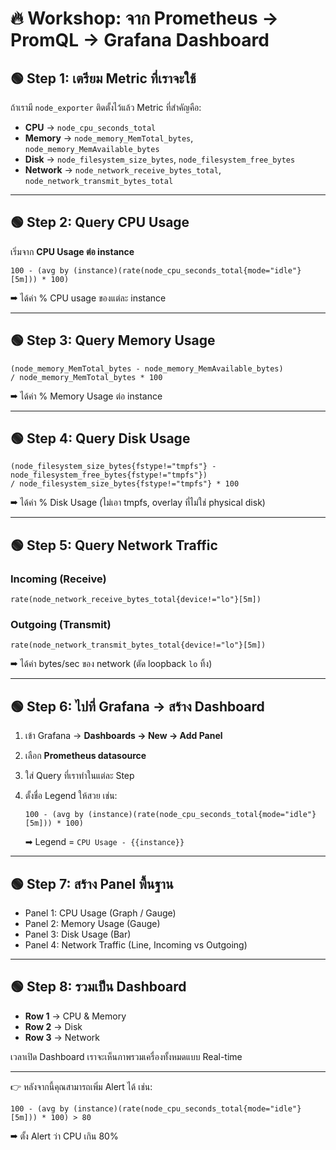 # 🔥 Workshop: จาก Prometheus → PromQL → Grafana Dashboard

## 🟢 Step 1: เตรียม Metric ที่เราจะใช้

ถ้าเรามี `node_exporter` ติดตั้งไว้แล้ว Metric ที่สำคัญคือ:

* **CPU** → `node_cpu_seconds_total`
* **Memory** → `node_memory_MemTotal_bytes`, `node_memory_MemAvailable_bytes`
* **Disk** → `node_filesystem_size_bytes`, `node_filesystem_free_bytes`
* **Network** → `node_network_receive_bytes_total`, `node_network_transmit_bytes_total`

---

## 🟢 Step 2: Query CPU Usage

เริ่มจาก **CPU Usage ต่อ instance**

```promql
100 - (avg by (instance)(rate(node_cpu_seconds_total{mode="idle"}[5m])) * 100)
```

➡ ได้ค่า % CPU usage ของแต่ละ instance

---

## 🟢 Step 3: Query Memory Usage

```promql
(node_memory_MemTotal_bytes - node_memory_MemAvailable_bytes) 
/ node_memory_MemTotal_bytes * 100
```

➡ ได้ค่า % Memory Usage ต่อ instance

---

## 🟢 Step 4: Query Disk Usage

```promql
(node_filesystem_size_bytes{fstype!="tmpfs"} - node_filesystem_free_bytes{fstype!="tmpfs"})
/ node_filesystem_size_bytes{fstype!="tmpfs"} * 100
```

➡ ได้ค่า % Disk Usage (ไม่เอา tmpfs, overlay ที่ไม่ใช่ physical disk)

---

## 🟢 Step 5: Query Network Traffic

### Incoming (Receive)

```promql
rate(node_network_receive_bytes_total{device!="lo"}[5m])
```

### Outgoing (Transmit)

```promql
rate(node_network_transmit_bytes_total{device!="lo"}[5m])
```

➡ ได้ค่า bytes/sec ของ network (ตัด loopback `lo` ทิ้ง)

---

## 🟢 Step 6: ไปที่ Grafana → สร้าง Dashboard

1. เข้า Grafana → **Dashboards → New → Add Panel**
2. เลือก **Prometheus datasource**
3. ใส่ Query ที่เราทำในแต่ละ Step
4. ตั้งชื่อ Legend ให้สวย เช่น:

   ```promql
   100 - (avg by (instance)(rate(node_cpu_seconds_total{mode="idle"}[5m])) * 100)
   ```

   ➡ Legend = `CPU Usage - {{instance}}`

---

## 🟢 Step 7: สร้าง Panel พื้นฐาน

* Panel 1: CPU Usage (Graph / Gauge)
* Panel 2: Memory Usage (Gauge)
* Panel 3: Disk Usage (Bar)
* Panel 4: Network Traffic (Line, Incoming vs Outgoing)

---

## 🟢 Step 8: รวมเป็น Dashboard

* **Row 1** → CPU & Memory
* **Row 2** → Disk
* **Row 3** → Network

เวลาเปิด Dashboard เราจะเห็นภาพรวมเครื่องทั้งหมดแบบ Real-time

---

👉 หลังจากนี้คุณสามารถเพิ่ม Alert ได้ เช่น:

```promql
100 - (avg by (instance)(rate(node_cpu_seconds_total{mode="idle"}[5m])) * 100) > 80
```

➡ ตั้ง Alert ว่า CPU เกิน 80%


